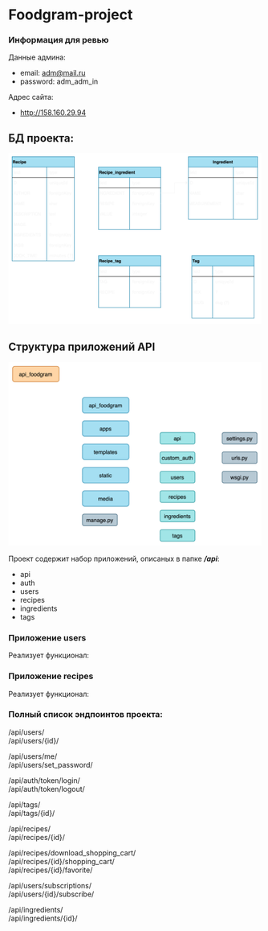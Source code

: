 # Foodgram-project

### Информация для ревью

Данные админа:
- email: adm@mail.ru
- password: adm_adm_in

Адрес сайта:
- http://158.160.29.94

## БД проекта:
![db_scheme.png](db_scheme.png)

## Структура приложений API

![project_scheme.png](project_scheme.png)

Проект содержит набор приложений, описаных в папке ***/api***: 
- api
- auth
- users
- recipes
- ingredients
- tags

### Приложение users
Реализует функционал:

### Приложение recipes
Реализует функционал:

### Полный список эндпоинтов проекта:
/api/users/ </br>
/api/users/{id}/ </br>

/api/users/me/ </br>
/api/users/set_password/ </br>

/api/auth/token/login/ </br>
/api/auth/token/logout/ </br>

/api/tags/ </br>
/api/tags/{id}/ </br>

/api/recipes/ </br>
/api/recipes/{id}/ </br>

/api/recipes/download_shopping_cart/ </br>
/api/recipes/{id}/shopping_cart/ </br>
/api/recipes/{id}/favorite/ </br>

/api/users/subscriptions/ </br>
/api/users/{id}/subscribe/ </br>

/api/ingredients/ </br>
/api/ingredients/{id}/ </br>